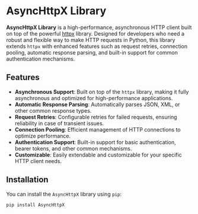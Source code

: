# AsyncHttpX Library

**AsyncHttpX Library** is a high-performance, asynchronous HTTP client built on top of the powerful [httpx](https://www.python-httpx.org/) library. Designed for developers who need a robust and flexible way to make HTTP requests in Python, this library extends `httpx` with enhanced features such as request retries, connection pooling, automatic response parsing, and built-in support for common authentication mechanisms.

## Features

- **Asynchronous Support**: Built on top of the `httpx` library, making it fully asynchronous and optimized for high-performance applications.
- **Automatic Response Parsing**: Automatically parses JSON, XML, or other common response types.
- **Request Retries**: Configurable retries for failed requests, ensuring reliability in case of transient issues.
- **Connection Pooling**: Efficient management of HTTP connections to optimize performance.
- **Authentication Support**: Built-in support for basic authentication, bearer tokens, and other common mechanisms.
- **Customizable**: Easily extendable and customizable for your specific HTTP client needs.

## Installation

You can install the `AsyncHttpX` library using `pip`:

```bash
pip install AsyncHttpX

```